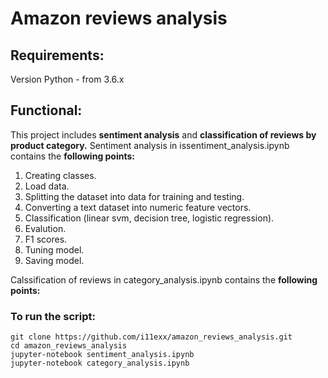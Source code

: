 # Amazon reviews analysis

## Requirements:
Version Python - from 3.6.х

## Functional:
This project includes **sentiment analysis** and **classification of reviews by product category.**
Sentiment analysis in issentiment_analysis.ipynb contains the **following points:**
1. Сreating classes.
2. Load data.
3. Splitting the dataset into data for training and testing.
4. Сonverting a text dataset into numeric feature vectors.
5. Classification (linear svm, decision tree, logistic regression).
6. Evalution.
7. F1 scores.
8. Tuning model.
9. Saving model.

Calssification of reviews in category_analysis.ipynb contains the **following points:**
### To run the script:
```
git clone https://github.com/i11exx/amazon_reviews_analysis.git
cd amazon_reviews_analysis
jupyter-notebook sentiment_analysis.ipynb
jupyter-notebook category_analysis.ipynb
